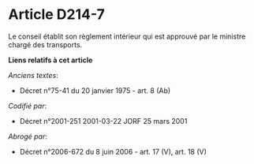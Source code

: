 # Article D214-7

Le conseil établit son règlement intérieur qui est approuvé par le ministre chargé des transports.

**Liens relatifs à cet article**

_Anciens textes_:

  - Décret n°75-41 du 20 janvier 1975 - art. 8 (Ab)

_Codifié par_:

  - Décret n°2001-251 2001-03-22 JORF 25 mars 2001

_Abrogé par_:

  - Décret n°2006-672 du 8 juin 2006 - art. 17 (V), art. 18 (V)
